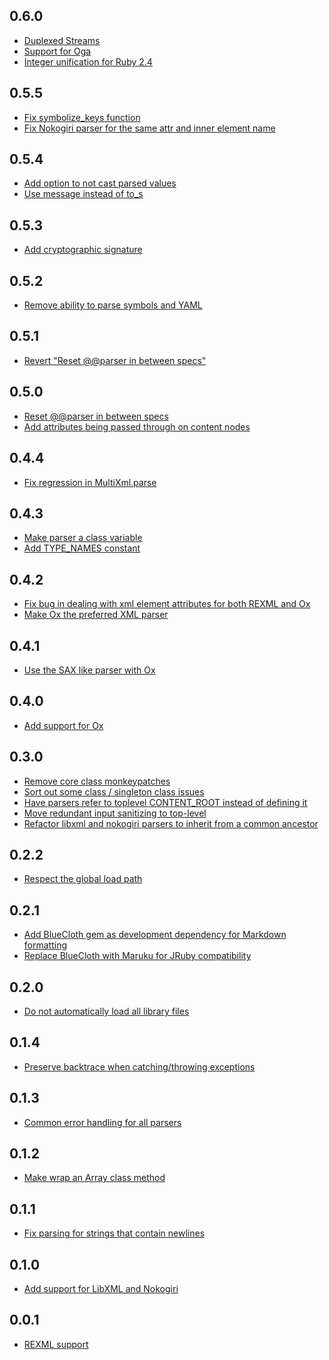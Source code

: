 0.6.0
-----
* [Duplexed Streams](https://github.com/sferik/multi_xml/pull/45)
* [Support for Oga](https://github.com/sferik/multi_xml/pull/47)
* [Integer unification for Ruby 2.4](https://github.com/sferik/multi_xml/pull/54)

0.5.5
-----
* [Fix symbolize_keys function](https://github.com/sferik/multi_xml/commit/a4cae3aeb690999287cd30206399abaa5ce1ae81)
* [Fix Nokogiri parser for the same attr and inner element name](https://github.com/sferik/multi_xml/commit/a28ed86e2d7826b2edeed98552736b4c7ca52726)

0.5.4
-----
* [Add option to not cast parsed values](https://github.com/sferik/multi_xml/commit/44fc05fbcfd60cc8b555b75212471fab29fa8cd0)
* [Use message instead of to_s](https://github.com/sferik/multi_xml/commit/b06f0114434ffe1957dd7bc2712cb5b76c1b45fe)

0.5.3
-----
* [Add cryptographic signature](https://github.com/sferik/multi_xml/commit/f39f0c74308090737816c622dbb7d7aa28c646c0)

0.5.2
-----
* [Remove ability to parse symbols and YAML](https://github.com/sferik/multi_xml/pull/34)

0.5.1
-----
* [Revert "Reset @@parser in between specs"](https://github.com/sferik/multi_xml/issues/28)

0.5.0
-----
* [Reset @@parser in between specs](https://github.com/sferik/multi_xml/commit/b562bed265918b43ac1c4c638ae3a7ffe95ecd83)
* [Add attributes being passed through on content nodes](https://github.com/sferik/multi_xml/commit/631a8bb3c2253db0024f77f47c16d5a53b8128fd)

0.4.4
-----
* [Fix regression in MultiXml.parse](https://github.com/sferik/multi_xml/commit/45ae597d9a35cbd89cc7f5518c85bac30199fc06)

0.4.3
-----
* [Make parser a class variable](https://github.com/sferik/multi_xml/commit/6804ffc8680ed6466c66f2472f5e016c412c2c24)
* [Add TYPE_NAMES constant](https://github.com/sferik/multi_xml/commit/72a21f2e86c8e3ac9689cee5f3a62102cfb98028)

0.4.2
-----
* [Fix bug in dealing with xml element attributes for both REXML and Ox](https://github.com/sferik/multi_xml/commit/ba3c1ac427ff0268abaf8186fb4bd81100c99559)
* [Make Ox the preferred XML parser](https://github.com/sferik/multi_xml/commit/0a718d740c30fba426f300a929cda9ee8250d238)

0.4.1
-----
* [Use the SAX like parser with Ox](https://github.com/sferik/multi_xml/commit/d289d42817a32e48483c00d5361c76fbea62a166)

0.4.0
-----
* [Add support for Ox](https://github.com/sferik/multi_xml/pull/14)

0.3.0
-----
* [Remove core class monkeypatches](https://github.com/sferik/multi_xml/commit/f7cc3ce4d2924c0e0adc6935d1fba5ec79282938)
* [Sort out some class / singleton class issues](https://github.com/sferik/multi_xml/commit/a5dac06bcf658facaaf7afa295f1291c7be15a44)
* [Have parsers refer to toplevel CONTENT_ROOT instead of defining it](https://github.com/sferik/multi_xml/commit/94e6fa49e69b2a2467a0e6d3558f7d9815cae47e)
* [Move redundant input sanitizing to top-level](https://github.com/sferik/multi_xml/commit/4874148214dbbd2e5a4b877734e2519af42d6132)
* [Refactor libxml and nokogiri parsers to inherit from a common ancestor](https://github.com/sferik/multi_xml/commit/e0fdffcbfe641b6aaa3952ffa0570a893de325c2)

0.2.2
-----
* [Respect the global load path](https://github.com/sferik/multi_xml/commit/68eb3011b37f0e0222bb842abd2a78e1285a97c1)

0.2.1
-----
* [Add BlueCloth gem as development dependency for Markdown formatting](https://github.com/sferik/multi_xml/commit/18195cd1789176709f68f0d7f8df7fc944fe4d24)
* [Replace BlueCloth with Maruku for JRuby compatibility](https://github.com/sferik/multi_xml/commit/bad5516a5ec5e7ef7fc5a35c411721522357fa19)

0.2.0
-----
* [Do not automatically load all library files](https://github.com/sferik/multi_xml/commit/dbd0447e062e8930118573c5453150e9371e5955)

0.1.4
-----
* [Preserve backtrace when catching/throwing exceptions](https://github.com/sferik/multi_xml/commit/7475ee90201c2701fddd524082832d16ca62552d)

0.1.3
-----
* [Common error handling for all parsers](https://github.com/sferik/multi_xml/commit/5357c28eddc14e921fd1be1f445db602a8dddaf2)

0.1.2
-----
* [Make wrap an Array class method](https://github.com/sferik/multi_xml/commit/28307b69bd1d9460353c861466e425c2afadcf56)

0.1.1
-----
* [Fix parsing for strings that contain newlines](https://github.com/sferik/multi_xml/commit/68087a4ce50b5d63cfa60d6f1fcbc2f6d689e43f)

0.1.0
-----
* [Add support for LibXML and Nokogiri](https://github.com/sferik/multi_xml/commit/856bb17fce66601e0b3d3eb3b64dbeb25aed3bca)

0.0.1
-----
* [REXML support](https://github.com/sferik/multi_xml/commit/2a848384a7b90fb3e26b5a8d4dc3fa3e3f2db5fc)
